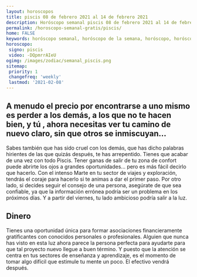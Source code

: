 ```yaml
---
layout: horoscopos
title: piscis 08 de febrero 2021 al 14 de febrero 2021 
description: Horóscopo semanal piscis 08 de febrero 2021 al 14 de febrero 2021. A menudo el precio por encontrarse a uno mismo es perder a los demás, a los que no te hacen bien, y tú , ahora necesitas ver tu camino de nuevo claro, sin que otros se inmiscuyan…
permalink: /horoscopo-semanal-gratis/piscis/
home: FALSE
keywords: horóscopo semanal, horóscopo de la semana, horóscopo, horóscopo gratis,horóscopos, horóscopo esperanza gracia, horoscopos piscis la semana, horóscopos gratis, Tarot, Astrologia, Zodíaco, piscis, horoscopo gratis, semanal
horoscopo:
 signo: piscis
 video: -DQpmrrAIeU
ogimg: /images/zodiac/semanal_piscis.png
sitemap:
 priority: 1
 changefreq: 'weekly'
 lastmod: '2021-02-08'
---
```




## A menudo el precio por encontrarse a uno mismo es perder a los demás, a los que no te hacen bien, y tú , ahora necesitas ver tu camino de nuevo claro, sin que otros se inmiscuyan…

Sabes también que has sido cruel con los demás, que has dicho palabras hirientes de las que quizás después, te has arrepentido. 
 Tienes que acabar de una vez con todo Piscis.
Tener ganas de salir de tu zona de confort puede abrirte los ojos a grandes oportunidades... pero es más fácil decirlo que hacerlo. Con el intenso Marte en tu sector de viajes y exploración, tendrás el coraje para hacerlo si te animas a dar el primer paso. Por otro lado, si decides seguir el consejo de una persona, asegúrate de que sea confiable, ya que la información errónea podría ser un problema en los próximos días. Y a partir del viernes, tu lado ambicioso podría salir a la luz.

## Dinero

Tienes una oportunidad única para formar asociaciones financieramente gratificantes con conocidos personales o profesionales. Alguien que nunca has visto en esta luz ahora parece la persona perfecta para ayudarte para que tal proyecto nuevo llegue a buen término. Y puesto que la atención se centra en tus sectores de enseñanza y aprendizaje, es el momento de tomar algo difícil que estimule tu mente un poco. El efectivo vendrá después.